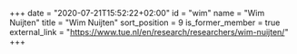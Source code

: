+++
date = "2020-07-21T15:52:22+02:00"
id = "wim"
name = "Wim Nuijten"
title = "Wim Nuijten"
sort_position = 9
is_former_member = true
external_link = "https://www.tue.nl/en/research/researchers/wim-nuijten/"
+++
